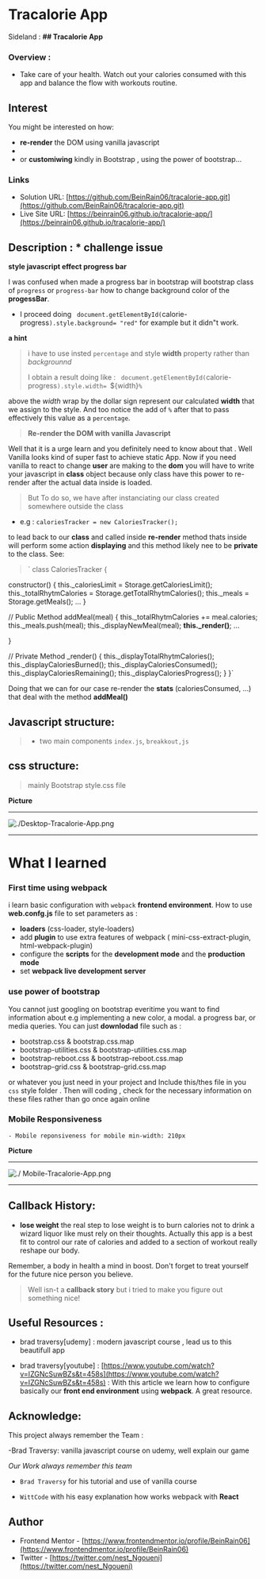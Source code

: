# Tracalorie App

Sideland : **## Tracalorie App**

### Overview :

- Take care of your health. Watch out your calories consumed with this app and balance the flow with workouts routine.

## Interest

You might be interested on how:

- **re-render** the DOM using vanilla javascript
-
- or **customiwing** kindly in Bootstrap , using the power of bootstrap...

### Links

- Solution URL: [https://github.com/BeinRain06/tracalorie-app.git](https://github.com/BeinRain06/tracalorie-app.git)
- Live Site URL: [https://beinrain06.github.io/tracalorie-app/](https://beinrain06.github.io/tracalorie-app/)

## Description : \* challenge issue

**style javascript effect progress bar**

I was confused when made a progress bar in bootstrap will bootstrap class of `progress` or `progress-bar` how to change background color of the **progessBar**.

- I proceed doing
  ` document.getElementById(`calorie-progress`).style.background= "red"`
  for example but it didn"t work.

**a hint**

> i have to use insted `percentage` and style **width** property rather than _backgrounnd_
>
> I obtain a result doing like :
> ` document.getElementById(`calorie-progress`).style.width= `${width}`%`

above the _width_ wrap by the dollar sign represent our calculated **width** that we assign to the style. And too notice the add of `%` after that to pass effectively this value as a `percentage`.

> **Re-render the DOM with vanilla Javascript**

Well that it is a urge learn and you definitely need to know about that . Well Vanilla looks kind of super fast to achieve static App. Now if you need vanilla to react to change **user** are making to the **dom** you will have to write your javascript in **class** object because only class have this power to re-render after the actual data inside is loaded.

> But To do so, we have after instanciating our class created somewhere outside the class

- e.g : `caloriesTracker = new CaloriesTracker();`

to lead back to our **class** and called inside **re-render** method thats inside will perform some action **displaying** and this method likely nee to be **private** to the class. See:

> ` class CaloriesTracker {

constructor() {
this.\_caloriesLimit = Storage.getCaloriesLimit();
this.\_totalRhytmCalories = Storage.getTotalRhytmCalories();
this.\_meals = Storage.getMeals();
...
}

// Public Method
addMeal(meal) {
this.\_totalRhytmCalories += meal.calories;
this.\_meals.push(meal);
this.\_displayNewMeal(meal);
**this.\_render()**;
...

}

// Private Method
\_render() {
this.\_displayTotalRhytmCalories();
this.\_displayCaloriesBurned();
this.\_displayCaloriesConsumed();
this.\_displayCaloriesRemaining();
this.\_displayCaloriesProgress();
}
}`

Doing that we can for our case re-render the **stats** (caloriesConsumed, ...) that deal with the method **addMeal()**

## Javascript structure:

> - two main components `index.js`, `breakkout,js`

## css structure:

> mainly Bootstrap
> style.css file

**Picture**

---

![./Desktop-Tracalorie-App.png](./Desktop-Tracalorie-App.png)

---

# What I learned

### First time using webpack

i learn basic configuration with `webpack` **frontend environment**. How to use **web.confg.js** file to set parameters as :

- **loaders** (css-loader, style-loaders)
- add **plugin** to use extra features of webpack ( mini-css-extract-plugin, html-webpack-plugin)
- configure the **scripts** for the **development mode** and the **production mode**
- set **webpack live development server**

### use power of bootstrap

You cannot just googling on bootstrap everitime you want to find information about e.g implementing a new color, a modal. a progress bar, or media queries.
You can just **downlodad** file such as :

- bootstrap.css & bootstrap.css.map
- bootstrap-utilities.css & bootstrap-utilities.css.map
- bootstrap-reboot.css & bootstrap-reboot.css.map
- bootstrap-grid.css & bootstrap-grid.css.map

or whatever you just need in your project
and Include this/thes file in you `css` style folder . Then will coding , check for the necessary information on these files rather than go once again online

### Mobile Responsiveness

    - Mobile reponsiveness for mobile min-width: 210px

**Picture**

---

![./ Mobile-Tracalorie-App.png](./Mobile-Tracalorie-App.png)

---

## Callback History:

- **lose weight** the real step to lose weight is to burn calories not to drink a wizard liquor like must rely on their thoughts. Actually this app is a best fit to control our rate of calories and added to a section of workout really reshape our body.

Remember, a body in health a mind in boost.
Don't forget to treat yourself for the future nice person you believe.

> Well isn-t a **callback story** but i tried to make you figure out something nice!

## Useful Resources :

- brad traversy[udemy] : modern javascript course , lead us to this beautifull app

- brad traversy[youtube] : [https://www.youtube.com/watch?v=IZGNcSuwBZs&t=458s](https://www.youtube.com/watch?v=IZGNcSuwBZs&t=458s) : With this article we learn how to configure basically our **front end environment** using **webpack**. A great resource.

## Acknowledge:

This project always remember the Team :

-Brad Traversy: vanilla javascript course on udemy, well explain our game

_Our Work always remember this team_

- `Brad Traversy` for his tutorial and use of vanilla course
  >
- `WittCode` with his easy explanation how works webpack with **React**
  >

## Author

- Frontend Mentor - [https://www.frontendmentor.io/profile/BeinRain06](https://www.frontendmentor.io/profile/BeinRain06)
- Twitter - [https://twitter.com/nest_Ngoueni](https://twitter.com/nest_Ngoueni)
